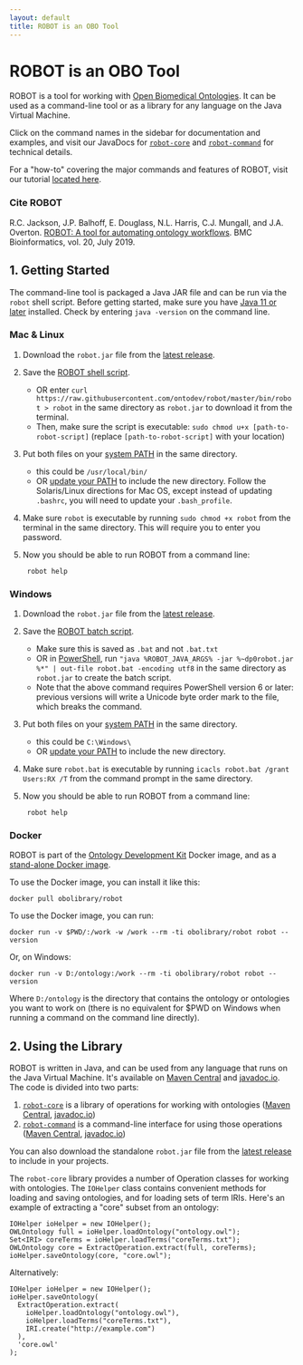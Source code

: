 ```yaml
---
layout: default
title: ROBOT is an OBO Tool
---
```


# ROBOT is an OBO Tool

ROBOT is a tool for working with [Open Biomedical Ontologies](http://obofoundry.org). It can be used as a command-line tool or as a library for any language on the Java Virtual Machine.

Click on the command names in the sidebar for documentation and examples, and visit our JavaDocs for [`robot-core`](http://www.javadoc.io/doc/org.obolibrary.robot/robot-core/) and [`robot-command`](http://www.javadoc.io/doc/org.obolibrary.robot/robot-command/) for technical details.

For a "how-to" covering the major commands and features of ROBOT, visit our tutorial [located here](https://github.com/rctauber/robot-tutorial).

### Cite ROBOT

R.C. Jackson, J.P. Balhoff, E. Douglass, N.L. Harris, C.J. Mungall, and J.A. Overton. [ROBOT: A tool for automating ontology workflows](https://rdcu.be/bMnHT). BMC Bioinformatics, vol. 20, July 2019.


## 1. Getting Started

The command-line tool is packaged a Java JAR file and can be run via the `robot` shell script. Before getting started, make sure you have [Java 11 or later](https://www.oracle.com/java/technologies/javase/jdk11-archive-downloads.html) installed. Check by entering `java -version` on the command line.

### Mac & Linux

1. Download the `robot.jar` file from the [latest release](https://github.com/ontodev/robot/releases/latest).
2. Save the [ROBOT shell script](https://github.com/ontodev/robot/raw/master/bin/robot).
    - OR enter `curl https://raw.githubusercontent.com/ontodev/robot/master/bin/robot > robot` in the same directory as `robot.jar` to download it from the terminal.
    - Then, make sure the script is executable: `sudo chmod u+x [path-to-robot-script]` (replace `[path-to-robot-script]` with your location)
3. Put both files on your [system PATH](https://en.wikipedia.org/wiki/PATH_(variable)) in the same directory.
    - this could be `/usr/local/bin/`
    - OR [update your PATH](https://docs.oracle.com/javase/tutorial/essential/environment/paths.html) to include the new directory. Follow the Solaris/Linux directions for Mac OS, except instead of updating `.bashrc`, you will need to update your `.bash_profile`.
4. Make sure `robot` is executable by running `sudo chmod +x robot` from the terminal in the same directory. This will require you to enter you password.
5. Now you should be able to run ROBOT from a command line:

        robot help

### Windows

1. Download the `robot.jar` file from the [latest release](https://github.com/ontodev/robot/releases/latest).
2. Save the [ROBOT batch script](https://github.com/ontodev/robot/raw/master/bin/robot.bat).
    - Make sure this is saved as `.bat` and not `.bat.txt`
    - OR in [PowerShell](https://learn.microsoft.com/powershell/), run `"java %ROBOT_JAVA_ARGS% -jar %~dp0robot.jar %*" | out-file robot.bat -encoding utf8` in the same directory as `robot.jar` to create the batch script.
    - Note that the above command requires PowerShell version 6 or later: previous versions will write a Unicode byte order mark to the file, which breaks the command.
3. Put both files on your [system PATH](https://en.wikipedia.org/wiki/PATH_(variable)) in the same directory.
    - this could be `C:\Windows\`
    - OR [update your PATH](https://docs.oracle.com/javase/tutorial/essential/environment/paths.html) to include the new directory.
4. Make sure `robot.bat` is executable by running `icacls robot.bat /grant Users:RX /T` from the command prompt in the same directory.
5. Now you should be able to run ROBOT from a command line:

        robot help

### Docker

ROBOT is part of the [Ontology Development Kit](https://github.com/INCATools/ontology-development-kit) Docker image, and as a [stand-alone Docker image](https://hub.docker.com/r/obolibrary/robot/tags).

To use the Docker image, you can install it like this:

```
docker pull obolibrary/robot
```

To use the Docker image, you can run:

```
docker run -v $PWD/:/work -w /work --rm -ti obolibrary/robot robot --version
```

Or, on Windows:

```
docker run -v D:/ontology:/work --rm -ti obolibrary/robot robot --version
```

Where `D:/ontology` is the directory that contains the ontology or ontologies you want to work on (there is no equivalent for $PWD on Windows when running a command on the command line directly).

## 2. Using the Library

ROBOT is written in Java, and can be used from any language that runs on the Java Virtual Machine. It's available on [Maven Central](http://search.maven.org/#search%7Cga%7C1%7Cg%3A%22org.obolibrary.robot%22%20a%3A%22robot%22) and [javadoc.io](http://www.javadoc.io/doc/org.obolibrary.robot/robot/). The code is divided into two parts:

1. [`robot-core`](https://github.com/ontodev/robot/tree/master/robot-core/src/main/java/org/obolibrary/robot) is a library of operations for working with ontologies ([Maven Central](http://search.maven.org/#search%7Cga%7C1%7Cg%3A%22org.obolibrary.robot%22%20a%3A%22robot-core%22), [javadoc.io](http://www.javadoc.io/doc/org.obolibrary.robot/robot-core/))
2. [`robot-command`](https://github.com/ontodev/robot/tree/master/robot-command/src/main/java/org/obolibrary/robot) is a command-line interface for using those operations ([Maven Central](http://search.maven.org/#search%7Cga%7C1%7Cg%3A%22org.obolibrary.robot%22%20a%3A%22robot-command%22), [javadoc.io](http://www.javadoc.io/doc/org.obolibrary.robot/robot-command/))

You can also download the standalone `robot.jar` file from the [latest release](https://github.com/ontodev/robot/releases/latest) to include in your projects.

The `robot-core` library provides a number of Operation classes for working with ontologies. The `IOHelper` class contains convenient methods for loading and saving ontologies, and for loading sets of term IRIs. Here's an example of extracting a "core" subset from an ontology:

    IOHelper ioHelper = new IOHelper();
    OWLOntology full = ioHelper.loadOntology("ontology.owl");
    Set<IRI> coreTerms = ioHelper.loadTerms("coreTerms.txt");
    OWLOntology core = ExtractOperation.extract(full, coreTerms);
    ioHelper.saveOntology(core, "core.owl");

Alternatively:

    IOHelper ioHelper = new IOHelper();
    ioHelper.saveOntology(
      ExtractOperation.extract(
        ioHelper.loadOntology("ontology.owl"),
        ioHelper.loadTerms("coreTerms.txt"),
        IRI.create("http://example.com")
      ),
      'core.owl'
    );
